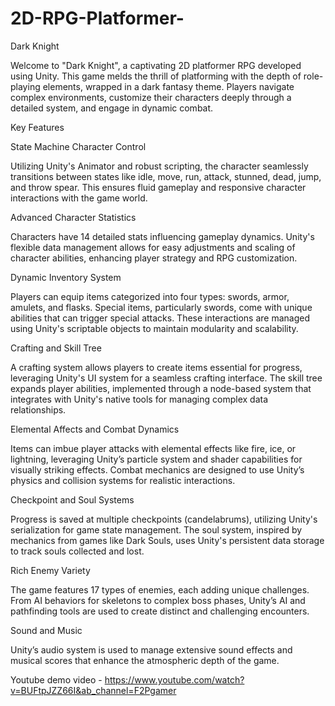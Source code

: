 # 2D-RPG-Platformer-
Dark Knight

Welcome to "Dark Knight", a captivating 2D platformer RPG developed using Unity. This game melds the thrill of platforming with the depth of role-playing elements, wrapped in a dark fantasy theme. Players navigate complex environments, customize their characters deeply through a detailed system, and engage in dynamic combat.

Key Features

State Machine Character Control

Utilizing Unity's Animator and robust scripting, the character seamlessly transitions between states like idle, move, run, attack, stunned, dead, jump, and throw spear. This ensures fluid gameplay and responsive character interactions with the game world.

Advanced Character Statistics

Characters have 14 detailed stats influencing gameplay dynamics. Unity's flexible data management allows for easy adjustments and scaling of character abilities, enhancing player strategy and RPG customization.

Dynamic Inventory System

Players can equip items categorized into four types: swords, armor, amulets, and flasks. Special items, particularly swords, come with unique abilities that can trigger special attacks. These interactions are managed using Unity's scriptable objects to maintain modularity and scalability.

Crafting and Skill Tree

A crafting system allows players to create items essential for progress, leveraging Unity's UI system for a seamless crafting interface. The skill tree expands player abilities, implemented through a node-based system that integrates with Unity's native tools for managing complex data relationships.

Elemental Affects and Combat Dynamics

Items can imbue player attacks with elemental effects like fire, ice, or lightning, leveraging Unity’s particle system and shader capabilities for visually striking effects. Combat mechanics are designed to use Unity’s physics and collision systems for realistic interactions.

Checkpoint and Soul Systems

Progress is saved at multiple checkpoints (candelabrums), utilizing Unity's serialization for game state management. The soul system, inspired by mechanics from games like Dark Souls, uses Unity's persistent data storage to track souls collected and lost.

Rich Enemy Variety

The game features 17 types of enemies, each adding unique challenges. From AI behaviors for skeletons to complex boss phases, Unity’s AI and pathfinding tools are used to create distinct and challenging encounters.

Sound and Music

Unity’s audio system is used to manage extensive sound effects and musical scores that enhance the atmospheric depth of the game.

Youtube demo video - https://www.youtube.com/watch?v=BUFtpJZZ66I&ab_channel=F2Pgamer
